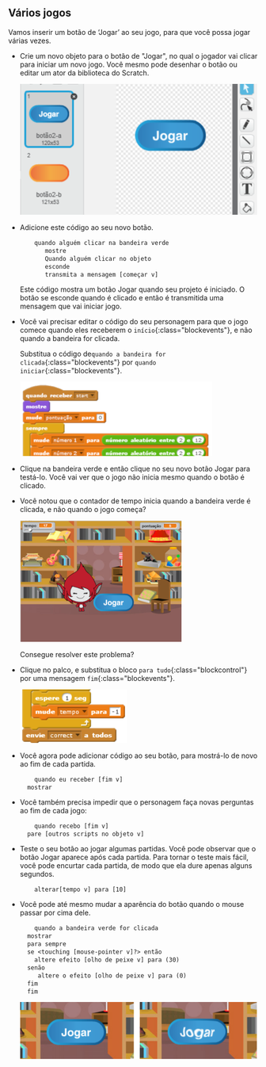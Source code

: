 ## Vários jogos

Vamos inserir um botão de ‘Jogar’ ao seu jogo, para que você possa jogar várias vezes.

+ Crie um novo objeto para o botão de "Jogar", no qual o jogador vai clicar para iniciar um novo jogo. Você mesmo pode desenhar o botão ou editar um ator da biblioteca do Scratch.
    
    ![captura de tela](images/brain-play.png)

+ Adicione este código ao seu novo botão.
    
    ```blocks
        quando alguém clicar na bandeira verde
           mostre
           Quando alguém clicar no objeto
           esconde
           transmita a mensagem [começar v]
    ```
    
    Este código mostra um botão Jogar quando seu projeto é iniciado. O botão se esconde quando é clicado e então é transmitida uma mensagem que vai iniciar jogo.

+ Você vai precisar editar o código do seu personagem para que o jogo comece quando eles receberem o `início`{:class="blockevents"}, e não quando a bandeira for clicada.
    
    Substitua o código de`quando a bandeira for clicada`{:class="blockevents"} por `quando iniciar`{:class="blockevents"}.
    
    ![captura de tela](images/brain-start.png)

+ Clique na bandeira verde e então clique no seu novo botão Jogar para testá-lo. Você vai ver que o jogo não inicia mesmo quando o botão é clicado.

+ Você notou que o contador de tempo inicia quando a bandeira verde é clicada, e não quando o jogo começa?
    
    ![captura de tela](images/brain-timer-bug.png)
    
    Consegue resolver este problema?

+ Clique no palco, e substitua o bloco `para tudo`{:class="blockcontrol"} por uma mensagem `fim`{:class="blockevents"}.
    
    ![captura de tela](images/brain-end.png)

+ Você agora pode adicionar código ao seu botão, para mostrá-lo de novo ao fim de cada partida.
    
    ```blocks
        quando eu receber [fim v]
      mostrar
    ```

+ Você também precisa impedir que o personagem faça novas perguntas ao fim de cada jogo:
    
    ```blocks
        quando recebo [fim v]
      pare [outros scripts no objeto v]
    ```

+ Teste o seu botão ao jogar algumas partidas. Você pode observar que o botão Jogar aparece após cada partida. Para tornar o teste mais fácil, você pode encurtar cada partida, de modo que ela dure apenas alguns segundos.
    
    ```blocks
        alterar[tempo v] para [10]
    ```

+ Você pode até mesmo mudar a aparência do botão quando o mouse passar por cima dele.
    
    ```blocks
        quando a bandeira verde for clicada
      mostrar
      para sempre
      se <touching [mouse-pointer v]?> então
        altere efeito [olho de peixe v] para (30)
      senão
         altere o efeito [olho de peixe v] para (0)
      fim
      fim
    ```
    
    ![captura de tela](images/brain-fisheye.png)